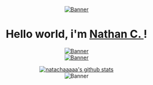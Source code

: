 <p align="center">
  <a href="#">
    <img src="https://media2.giphy.com/media/JmkuaMwx8yxmu13qKY/200.gif" alt="Banner">
  </a>
</p>

<h1 align="center">Hello world, i'm <a href="#">Nathan C. </a>!</h1>

<p align="center">
  <p align="center">
    <a href="https://nathancombes.ovh">
      <img src="https://skillicons.dev/icons?i=js,html,laravel,py,php,c" alt="Banner">
    </a>
    <br/>
    <a href="#">
      <img src="https://skillicons.dev/icons?i=nginx,mysql,linux,docker,grafana,cloudflare" alt="Banner">
    </a>
  </p>
</p>


<p align="center">
  <a href="https://github.com/natachaaaaa"><img src="https://github-readme-stats.vercel.app/api?username=natachaaaaa&hide_border=false&show_icons=true" alt="natachaaaaa's github stats"></a>
<br/>
  <img src="https://profile-counter.glitch.me/AfterNath/count.svg" alt="Banner">
</p>

